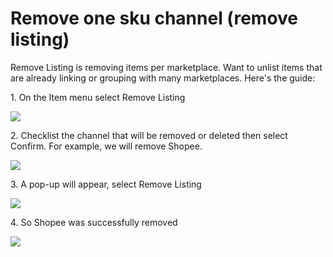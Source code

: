# Remove one sku channel (remove listing)

Remove Listing is removing items per marketplace. Want to unlist items that are already linking or grouping with many marketplaces. Here's the guide:

&#x20;1\. On the Item menu select Remove Listing

![](https://s3.amazonaws.com/cdn.freshdesk.com/data/helpdesk/attachments/production/48070710406/original/cKc8DJv-nUezZe0EtmY3ggUmJUiD2AdLUA.png?1605547293=)

2\. Checklist the channel that will be removed or deleted then select Confirm. For example, we will remove Shopee.

![](https://s3.amazonaws.com/cdn.freshdesk.com/data/helpdesk/attachments/production/48070710652/original/\_3POQ\_iCkkQ1AeSWAeO4twmhwXlWlNpcQQ.png?1605547353=)

3\. A pop-up will appear, select Remove Listing

![](https://s3.amazonaws.com/cdn.freshdesk.com/data/helpdesk/attachments/production/48070710762/original/XbvBUzF6nzBYkpsvF5TmGeQqDkX8w\_MTSg.png?1605547407=)

4\. So Shopee was successfully removed

![](https://s3.amazonaws.com/cdn.freshdesk.com/data/helpdesk/attachments/production/48070710917/original/xwFEMrX4Fpnx2kflD6fXbsPpePRH0q6rlQ.png?1605547442=)
